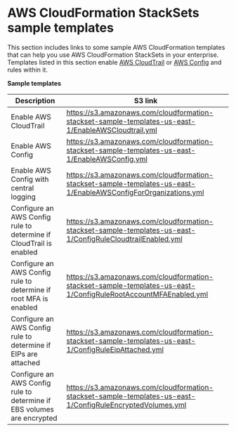 # AWS CloudFormation StackSets sample templates<a name="stacksets-sampletemplates"></a>

This section includes links to some sample AWS CloudFormation templates that can help you use AWS CloudFormation StackSets in your enterprise\. Templates listed in this section enable [AWS CloudTrail](https://docs.aws.amazon.com/awscloudtrail/latest/userguide/cloudtrail-user-guide.html) or [AWS Config](https://docs.aws.amazon.com/config/latest/developerguide/WhatIsConfig.html) and rules within it\.


**Sample templates**  

| Description | S3 link | 
| --- | --- | 
| Enable AWS CloudTrail | [https://s3\.amazonaws\.com/cloudformation\-stackset\-sample\-templates\-us\-east\-1/EnableAWSCloudtrail\.yml](https://s3.amazonaws.com/cloudformation-stackset-sample-templates-us-east-1/EnableAWSCloudtrail.yml) | 
| Enable AWS Config | [https://s3\.amazonaws\.com/cloudformation\-stackset\-sample\-templates\-us\-east\-1/EnableAWSConfig\.yml](https://s3.amazonaws.com/cloudformation-stackset-sample-templates-us-east-1/EnableAWSConfig.yml) | 
| Enable AWS Config with central logging | [https://s3\.amazonaws\.com/cloudformation\-stackset\-sample\-templates\-us\-east\-1/EnableAWSConfigForOrganizations\.yml](https://s3.amazonaws.com/cloudformation-stackset-sample-templates-us-east-1/EnableAWSConfigForOrganizations.yml) | 
| Configure an AWS Config rule to determine if CloudTrail is enabled | [https://s3\.amazonaws\.com/cloudformation\-stackset\-sample\-templates\-us\-east\-1/ConfigRuleCloudtrailEnabled\.yml](https://s3.amazonaws.com/cloudformation-stackset-sample-templates-us-east-1/ConfigRuleCloudtrailEnabled.yml) | 
| Configure an AWS Config rule to determine if root MFA is enabled | [https://s3\.amazonaws\.com/cloudformation\-stackset\-sample\-templates\-us\-east\-1/ConfigRuleRootAccountMFAEnabled\.yml](https://s3.amazonaws.com/cloudformation-stackset-sample-templates-us-east-1/ConfigRuleRootAccountMFAEnabled.yml) | 
| Configure an AWS Config rule to determine if EIPs are attached | [https://s3\.amazonaws\.com/cloudformation\-stackset\-sample\-templates\-us\-east\-1/ConfigRuleEipAttached\.yml](https://s3.amazonaws.com/cloudformation-stackset-sample-templates-us-east-1/ConfigRuleEipAttached.yml) | 
| Configure an AWS Config rule to determine if EBS volumes are encrypted | [https://s3\.amazonaws\.com/cloudformation\-stackset\-sample\-templates\-us\-east\-1/ConfigRuleEncryptedVolumes\.yml](https://s3.amazonaws.com/cloudformation-stackset-sample-templates-us-east-1/ConfigRuleEncryptedVolumes.yml) | 